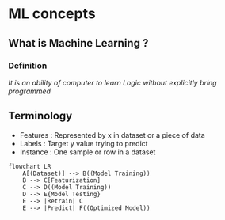 # ML concepts

## What is Machine Learning ?

### Definition 

*It is an ability of computer to learn Logic without explicitly bring programmed*

## Terminology 
- Features : Represented by x in dataset or a piece of data 
- Labels : Target y value trying to predict
- Instance : One sample or row in a dataset


```mermaid
flowchart LR
    A[(Dataset)] --> B((Model Training))
    B --> C[Featurization]
    C --> D((Model Training))
    D --> E{Model Testing}
    E --> |Retrain| C
    E --> |Predict| F((Optimized Model))
   
  
```
